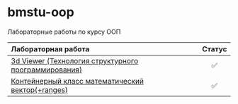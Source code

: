 # bmstu-oop
Лабораторные работы по курсу ООП

|**Лабораторная работа**|**Статус**|
|:---               | :---:|
|[3d Viewer (Технология структурного программирования)](lab_01)|✅|
|[Контейнерный класс математический вектор(+ranges)](lab_02)|✅|
